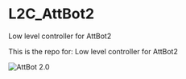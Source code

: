 # L2C_AttBot2
Low level controller for AttBot2

This is the repo for:
Low level controller for AttBot2

![AttBot 2.0](https://user-images.githubusercontent.com/17289954/98923515-0924b780-24d4-11eb-8d62-ef4f5914992b.png)
